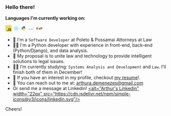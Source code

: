 ### Hello there! 

**Languages I'm currently working on:**  

<code><img height="20" src="https://raw.githubusercontent.com/github/explore/80688e429a7d4ef2fca1e82350fe8e3517d3494d/topics/javascript/javascript.png"></code>
<code><img height="20" src="https://raw.githubusercontent.com/github/explore/80688e429a7d4ef2fca1e82350fe8e3517d3494d/topics/react/react.png"></code>
<code><img height="20" src="https://raw.githubusercontent.com/github/explore/80688e429a7d4ef2fca1e82350fe8e3517d3494d/topics/python/python.png"></code>
<code><img height="20" src="https://raw.githubusercontent.com/github/explore/80688e429a7d4ef2fca1e82350fe8e3517d3494d/topics/mysql/mysql.png"></code>
<code><img height="20" src="https://raw.githubusercontent.com/github/explore/80688e429a7d4ef2fca1e82350fe8e3517d3494d/topics/git/git.png"></code>


- :school: I'm a `Software Developer` at Poleto & Possamai Attorneys at Law
- :technologist: I'm a Python developer with experience in front-end, back-end (Python/Django), and data analysis.
- :rocket: My proposal is to unite law and technology to provide intelligent solutions to legal issues.
- :student: I’m currently studying: `Systems Analysis and Development` and `Law`. I'll finish both of them in December!
- :thinking: If you have an interest in my profile, checkout [my resume](https://drive.google.com/file/d/1jQNNcoLdbUT_kVylSJMoNoaREYlFjdFe/view?usp=sharing)!.
- :email: You can reach out to me at: arthura.demenezes@gmail.com
- Or send me a message at Linkedin! <a href="https://www.linkedin.com/in/arthurademenezes">
  <alt="Arthur's Linkedin" width="22px" src="https://cdn.jsdelivr.net/npm/simple-icons@v3/icons/linkedin.svg"/>
</a>


Cheers!

<!--
**arthurademenezes/arthurademenezes** is a ✨ _special_ ✨ repository because its `README.md` (this file) appears on your GitHub profile.

Here are some ideas to get you started:

- 🔭 I’m currently working on ...
- 🌱 I’m currently learning ...
- 👯 I’m looking to collaborate on ...
- 🤔 I’m looking for help with ...
- 💬 Ask me about ...
- 📫 How to reach me: ...
- 😄 Pronouns: ...
- ⚡ Fun fact: ...
-->
